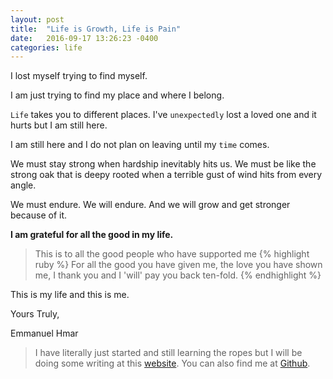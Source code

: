 ```yaml
---
layout: post
title:  "Life is Growth, Life is Pain"
date:   2016-09-17 13:26:23 -0400
categories: life
---
```


I lost myself trying to find myself. 

I am just trying to find my place and where I belong. 

`Life` takes you to different places. I've `unexpectedly` lost a loved one and it hurts but I am still here. 

I am still here and I do not plan on leaving until my `time` comes.

We must stay strong when hardship inevitably hits us. We must be like the strong oak that is deepy rooted when a terrible gust of wind hits from every angle.

We must endure. We will endure. And we will grow and get stronger because of it.

**I am grateful for all the good in my life.** 


>This is to all the good people who have supported me
{% highlight ruby %}
For all the good you have given me, 
the love you have shown me, 
I thank you and I 'will' pay you back ten-fold.
{% endhighlight %}

This is my life and this is me. 

Yours Truly,

Emmanuel Hmar


>I have literally just started and still learning the ropes but I will be doing some writing at this [website][jekyll-website]. You can also find me at [Github][jekyll-github].

[jekyll-website]: https://emmanuelhmar.github.io/
[jekyll-github]: https://github.com/emmanuelhmar
